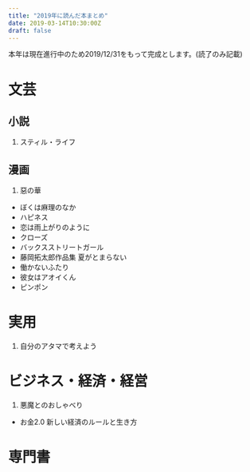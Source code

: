 ```yaml
---
title: "2019年に読んだ本まとめ"
date: 2019-03-14T10:30:00Z
draft: false
---
```


本年は現在進行中のため2019/12/31をもって完成とします。(読了のみ記載)

# 文芸
## 小説
1. スティル・ライフ

## 漫画
1. 惡の華
- ぼくは麻理のなか
- ハピネス
- 恋は雨上がりのように
- クローズ
- バックスストリートガール
- 藤岡拓太郎作品集 夏がとまらない
- 働かないふたり
- 彼女はアオイくん
- ピンポン

# 実用
1. 自分のアタマで考えよう

# ビジネス・経済・経営
1. 悪魔とのおしゃべり
- お金2.0 新しい経済のルールと生き方

# 専門書
